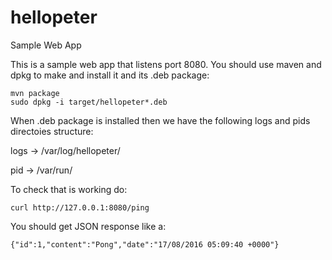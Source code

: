 # hellopeter
Sample Web App

This is a sample web app that listens port 8080.
You should use maven and dpkg to make and install it and its .deb package:

	mvn package
	sudo dpkg -i target/hellopeter*.deb


When .deb package is installed then we have the following logs and pids directoies structure:

logs -> /var/log/hellopeter/

pid -> /var/run/

To check that is working do:

	curl http://127.0.0.1:8080/ping

You should get JSON response like a:

	{"id":1,"content":"Pong","date":"17/08/2016 05:09:40 +0000"} 
